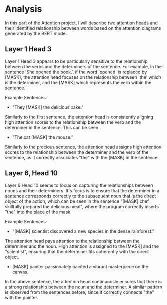 # Analysis

 In this part of the Attention project, I will describe two attention heads and their identified relationship between words based on the attention diagrams generated by the BERT model.
 
## Layer 1 Head 3

Layer 1 Head 3 appears to be particularly sensitive to the relationship between the verbs and the determiners of the sentence. For example, in the sentence 'She opened the book.', if the word 'opened' is replaced by [MASK], the attention head focuses on the relationship between 'the' which is the determiner, and the [MASK] which represents the verb within the sentence.

Example Sentences:
- "They [MASK] the delicious cake."

Similarly to the first sentence, the attention head is consistently aligning high attention scores to the relationship between the verb and the determiner in the sentence. This can be seen .

- "The cat [MASK] the mouse."

Similarly to the precious sentence, the attention head assigns high attention scores to the relationship between the determiner and the verb of the sentence, as it correctly associates "the" with the [MASK] in the sentence.

## Layer 6, Head 10

Layer 6 Head 10 seems to focus on capturing the relationships between nouns and their determiners. It's focus is to ensure that the determiner in a sentence corresponds correctly to the subsequent noun that is the direct object of the action, which can be seen in the sentence "[MASK] chef skillfully prepared the delicious meal", where the program correctly inserts "the" into the place of the mask.

Example Sentences:
- "[MASK] scientist discovered a new species in the dense rainforest."

The attention head pays attention to the relationship between the determiner and the noun. High attention is assigned to the [MASK] and the "scientist", ensuring that the determiner fits coherently with the direct object.

- [MASK] painter passionately painted a vibrant masterpiece on the canvas.

In the above sentence, the attention head continuously ensures that there is a strong relationship between the noun and the determiner. A simliar pattern is observed from the sentences before, since it correctly connects "the" with the painter.

